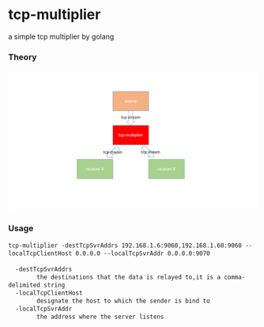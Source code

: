 # tcp-multiplier
a simple tcp multiplier by golang

### Theory
![Theory](./assets/tcp-multiplier.png)

### Usage

``````
tcp-multiplier -destTcpSvrAddrs 192.168.1.6:9060,192.168.1.60:9060 --localTcpClientHost 0.0.0.0 --localTcpSvrAddr 0.0.0.0:9070

  -destTcpSvrAddrs
        the destinations that the data is relayed to,it is a comma-delimited string
  -localTcpClientHost
        designate the host to which the sender is bind to 
  -localTcpSvrAddr
        the address where the server listens
``````